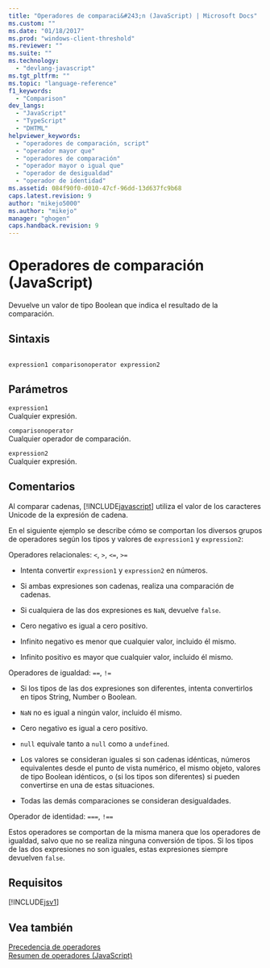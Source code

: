 ```yaml
---
title: "Operadores de comparaci&#243;n (JavaScript) | Microsoft Docs"
ms.custom: ""
ms.date: "01/18/2017"
ms.prod: "windows-client-threshold"
ms.reviewer: ""
ms.suite: ""
ms.technology: 
  - "devlang-javascript"
ms.tgt_pltfrm: ""
ms.topic: "language-reference"
f1_keywords: 
  - "Comparison"
dev_langs: 
  - "JavaScript"
  - "TypeScript"
  - "DHTML"
helpviewer_keywords: 
  - "operadores de comparación, script"
  - "operador mayor que"
  - "operadores de comparación"
  - "operador mayor o igual que"
  - "operador de desigualdad"
  - "operador de identidad"
ms.assetid: 084f90f0-d010-47cf-96dd-13d637fc9b68
caps.latest.revision: 9
author: "mikejo5000"
ms.author: "mikejo"
manager: "ghogen"
caps.handback.revision: 9
---
```

# Operadores de comparaci&#243;n (JavaScript)
Devuelve un valor de tipo Boolean que indica el resultado de la comparación.  
  
## Sintaxis  
  
```  
  
expression1 comparisonoperator expression2  
```  
  
## Parámetros  
 `expression1`  
 Cualquier expresión.  
  
 `comparisonoperator`  
 Cualquier operador de comparación.  
  
 `expression2`  
 Cualquier expresión.  
  
## Comentarios  
 Al comparar cadenas, [!INCLUDE[javascript](../../javascript/includes/javascript-md.md)] utiliza el valor de los caracteres Unicode de la expresión de cadena.  
  
 En el siguiente ejemplo se describe cómo se comportan los diversos grupos de operadores según los tipos y valores de `expression1` y `expression2`:  
  
 Operadores relacionales: `<`, `>`, `<=`, `>=`  
  
-   Intenta convertir `expression1` y `expression2` en números.  
  
-   Si ambas expresiones son cadenas, realiza una comparación de cadenas.  
  
-   Si cualquiera de las dos expresiones es `NaN`, devuelve `false`.  
  
-   Cero negativo es igual a cero positivo.  
  
-   Infinito negativo es menor que cualquier valor, incluido él mismo.  
  
-   Infinito positivo es mayor que cualquier valor, incluido él mismo.  
  
 Operadores de igualdad: `==`, `!=`  
  
-   Si los tipos de las dos expresiones son diferentes, intenta convertirlos en tipos String, Number o Boolean.  
  
-   `NaN` no es igual a ningún valor, incluido él mismo.  
  
-   Cero negativo es igual a cero positivo.  
  
-   `null` equivale tanto a `null` como a `undefined`.  
  
-   Los valores se consideran iguales si son cadenas idénticas, números equivalentes desde el punto de vista numérico, el mismo objeto, valores de tipo Boolean idénticos, o \(si los tipos son diferentes\) si pueden convertirse en una de estas situaciones.  
  
-   Todas las demás comparaciones se consideran desigualdades.  
  
 Operador de identidad: `===`, `!==`  
  
 Estos operadores se comportan de la misma manera que los operadores de igualdad, salvo que no se realiza ninguna conversión de tipos.  Si los tipos de las dos expresiones no son iguales, estas expresiones siempre devuelven `false`.  
  
## Requisitos  
 [!INCLUDE[jsv1](../../javascript/misc/includes/jsv1-md.md)]  
  
## Vea también  
 [Precedencia de operadores](../../javascript/operator-subtractprecedence-javascript.md)   
 [Resumen de operadores \(JavaScript\)](../../javascript/misc/operator-subtractsummary-javascript.md)